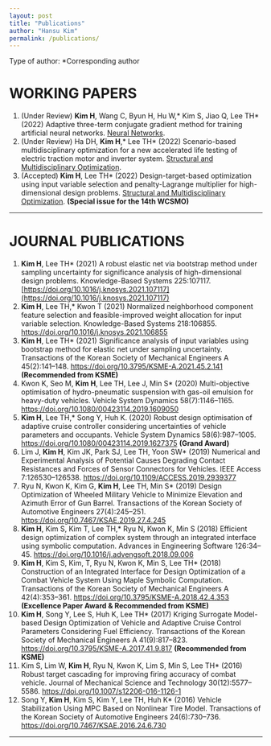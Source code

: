 ```yaml
---
layout: post
title: "Publications"
author: "Hansu Kim"
permalink: /publications/
---
```

   
Type of author: *Corresponding author
   
# WORKING PAPERS   
1. (Under Review) **Kim H**, Wang C, Byun H, Hu W,* Kim S, Jiao Q, Lee TH* (2022) Adaptive three-term conjugate gradient method for training artificial neural networks. [Neural Networks](https://www.sciencedirect.com/journal/neural-networks).
2.	(Under Review) Ha DH, **Kim H**,* Lee TH* (2022) Scenario-based multidisciplinary optimization for a new accelerated life testing of electric traction motor and inverter system. [Structural and Multidisciplinary Optimization](https://www.springer.com/journal/158).
3.	(Accepted) **Kim H**, Lee TH* (2022) Design-target-based optimization using input variable selection and penalty-Lagrange multiplier for high-dimensional design problems. [Structural and Multidisciplinary Optimization](https://www.springer.com/journal/158). **(Special issue for the 14th WCSMO)**
   
***
   
# JOURNAL PUBLICATIONS   
1. **Kim H**, Lee TH* (2021) A robust elastic net via bootstrap method under sampling uncertainty for significance analysis of high-dimensional design problems. Knowledge-Based Systems 225:107117. [https://doi.org/10.1016/j.knosys.2021.107117](https://doi.org/10.1016/j.knosys.2021.107117)
2. **Kim H**, Lee TH,* Kwon T (2021) Normalized neighborhood component feature selection and feasible-improved weight allocation for input variable selection. Knowledge-Based Systems 218:106855. https://doi.org/10.1016/j.knosys.2021.106855
3. **Kim H**, Lee TH* (2021) Significance analysis of input variables using bootstrap method for elastic net under sampling uncertainty. Transactions of the Korean Society of Mechanical Engineers A 45(2):141–148. https://doi.org/10.3795/KSME-A.2021.45.2.141 **(Recommended from KSME)**
4. Kwon K, Seo M, **Kim H**, Lee TH, Lee J, Min S* (2020) Multi-objective optimisation of hydro-pneumatic suspension with gas-oil emulsion for heavy-duty vehicles. Vehicle System Dynamics 58(7):1146–1165. https://doi.org/10.1080/00423114.2019.1609050
5. **Kim H**, Lee TH,* Song Y, Huh K. (2020) Robust design optimisation of adaptive cruise controller considering uncertainties of vehicle parameters and occupants. Vehicle System Dynamics 58(6):987–1005. https://doi.org/10.1080/00423114.2019.1627375 **(Grand Award)**
6. Lim J, **Kim H**, Kim JK, Park SJ, Lee TH, Yoon SW* (2019) Numerical and Experimental Analysis of Potential Causes Degrading Contact Resistances and Forces of Sensor Connectors for Vehicles. IEEE Access 7:126530–126538. https://doi.org/10.1109/ACCESS.2019.2939377
7. Ryu N, Kwon K, Kim G, **Kim H**, Lee TH, Min S* (2019) Design Optimization of Wheeled Military Vehicle to Minimize Elevation and Azimuth Error of Gun Barrel. Transactions of the Korean Society of Automotive Engineers 27(4):245–251. https://doi.org/10.7467/KSAE.2019.27.4.245
8. **Kim H**, Kim S, Kim T, Lee TH,* Ryu N, Kwon K, Min S (2018) Efficient design optimization of complex system through an integrated interface using symbolic computation. Advances in Engineering Software 126:34–45. https://doi.org/10.1016/j.advengsoft.2018.09.006
9. **Kim H**, Kim S, Kim, T, Ryu N, Kwon K, Min S, Lee TH* (2018) Construction of an Integrated Interface for Design Optimization of a Combat Vehicle System Using Maple Symbolic Computation. Transactions of the Korean Society of Mechanical Engineers A 42(4):353–361. https://doi.org/10.3795/KSME-A.2018.42.4.353 **(Excellence Paper Award & Recommended from KSME)**
10. **Kim H**, Song Y, Lee S, Huh K, Lee TH* (2017) Kriging Surrogate Model-based Design Optimization of Vehicle and Adaptive Cruise Control Parameters Considering Fuel Efficiency. Transactions of the Korean Society of Mechanical Engineers A 41(9):817–823. https://doi.org/10.3795/KSME-A.2017.41.9.817 **(Recommended from KSME)**
11. Kim S, Lim W, **Kim H**, Ryu N, Kwon K, Lim S, Min S, Lee TH* (2016) Robust target cascading for improving firing accuracy of combat vehicle. Journal of Mechanical Science and Technology 30(12):5577–5586. https://doi.org/10.1007/s12206-016-1126-1
12. Song Y, **Kim H**, Kim S, Kim Y, Lee TH, Huh K* (2016) Vehicle Stabilization Using MPC Based on Nonlinear Tire Model. Transactions of the Korean Society of Automotive Engineers 24(6):730–736. https://doi.org/10.7467/KSAE.2016.24.6.730
   
***
   
